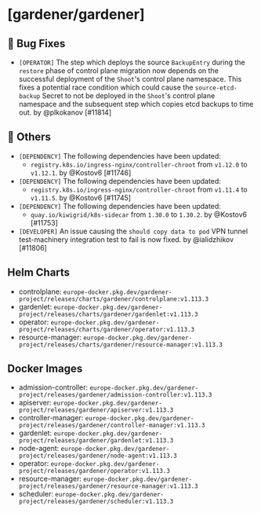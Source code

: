# [gardener/gardener]

## 🐛 Bug Fixes

- `[OPERATOR]` The step which deploys the source `BackupEntry` during the `restore` phase of control plane migration now depends on the successful deployment of the `Shoot`'s control plane namespace. This fixes a potential race condition which could cause the `source-etcd-backup` Secret to not be deployed in the `Shoot`'s control plane namespace and the subsequent step which copies etcd backups to time out. by @plkokanov [#11814]
## 🏃 Others

- `[DEPENDENCY]` The following dependencies have been updated:  
  - `registry.k8s.io/ingress-nginx/controller-chroot` from `v1.12.0` to `v1.12.1`.  by @Kostov6 [#11746]
- `[DEPENDENCY]` The following dependencies have been updated:  
  - `registry.k8s.io/ingress-nginx/controller-chroot` from `v1.11.4` to `v1.11.5`.  by @Kostov6 [#11745]
- `[DEPENDENCY]` The following dependencies have been updated:  
  - `quay.io/kiwigrid/k8s-sidecar` from `1.30.0` to `1.30.2`.  by @Kostov6 [#11753]
- `[DEVELOPER]` An issue causing the `should copy data to pod` VPN tunnel test-machinery integration test to fail is now fixed. by @ialidzhikov [#11806]

## Helm Charts
- controlplane: `europe-docker.pkg.dev/gardener-project/releases/charts/gardener/controlplane:v1.113.3`
- gardenlet: `europe-docker.pkg.dev/gardener-project/releases/charts/gardener/gardenlet:v1.113.3`
- operator: `europe-docker.pkg.dev/gardener-project/releases/charts/gardener/operator:v1.113.3`
- resource-manager: `europe-docker.pkg.dev/gardener-project/releases/charts/gardener/resource-manager:v1.113.3`
## Docker Images
- admission-controller: `europe-docker.pkg.dev/gardener-project/releases/gardener/admission-controller:v1.113.3`
- apiserver: `europe-docker.pkg.dev/gardener-project/releases/gardener/apiserver:v1.113.3`
- controller-manager: `europe-docker.pkg.dev/gardener-project/releases/gardener/controller-manager:v1.113.3`
- gardenlet: `europe-docker.pkg.dev/gardener-project/releases/gardener/gardenlet:v1.113.3`
- node-agent: `europe-docker.pkg.dev/gardener-project/releases/gardener/node-agent:v1.113.3`
- operator: `europe-docker.pkg.dev/gardener-project/releases/gardener/operator:v1.113.3`
- resource-manager: `europe-docker.pkg.dev/gardener-project/releases/gardener/resource-manager:v1.113.3`
- scheduler: `europe-docker.pkg.dev/gardener-project/releases/gardener/scheduler:v1.113.3`

